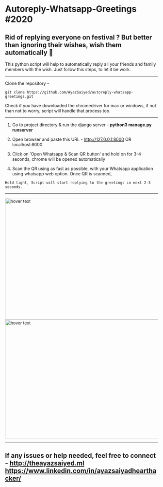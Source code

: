 # Autoreply-Whatsapp-Greetings #2020


Rid of replying everyone on festival ? But better than ignoring their wishes, wish them automatically 🤖
-----------
This python script will help to automatically reply all your friends and family members with the wish. Just follow this steps, to let it be work.

------------
Clone the repository -
```
git clone https://github.com/AyazSaiyed/autoreply-whatsapp-greetings.git
```

Check if you have downloaded the chromedriver for mac or windows, if not than not to worry, script will handle that process too.


-----------

1) Go to project directory & run the django server - <b>python3 manage.py runserver</b>

2) Open browser and paste this URL - http://127.0.0.1:8000 OR localhost:8000

3) Click on 'Open Whatsapp & Scan QR button' and hold on for 3-4 seconds, chrome will be opened automatically 

4) Scan the QR using as fast as possible, with your Whatsapp application using whatsapp web option.
Once QR is scanned, 

```
Hold tight, Script will start replying to the greetings in next 2-3 seconds.
```

------------

  <img src="https://res.cloudinary.com/darkworldfacerecognition/image/upload/v1605590615/autoreply1_l1rhcu.png" width="820" height="400" title="hover text">

  <img src="https://res.cloudinary.com/darkworldfacerecognition/image/upload/v1605590620/autoreply2_q6mket.png" width="820" height="390" title="hover text">
 



-------------------------
If any issues or help needed, feel free to connect - http://theayazsaiyed.ml
https://www.linkedin.com/in/ayazsaiyadhearthacker/
-------------------------

